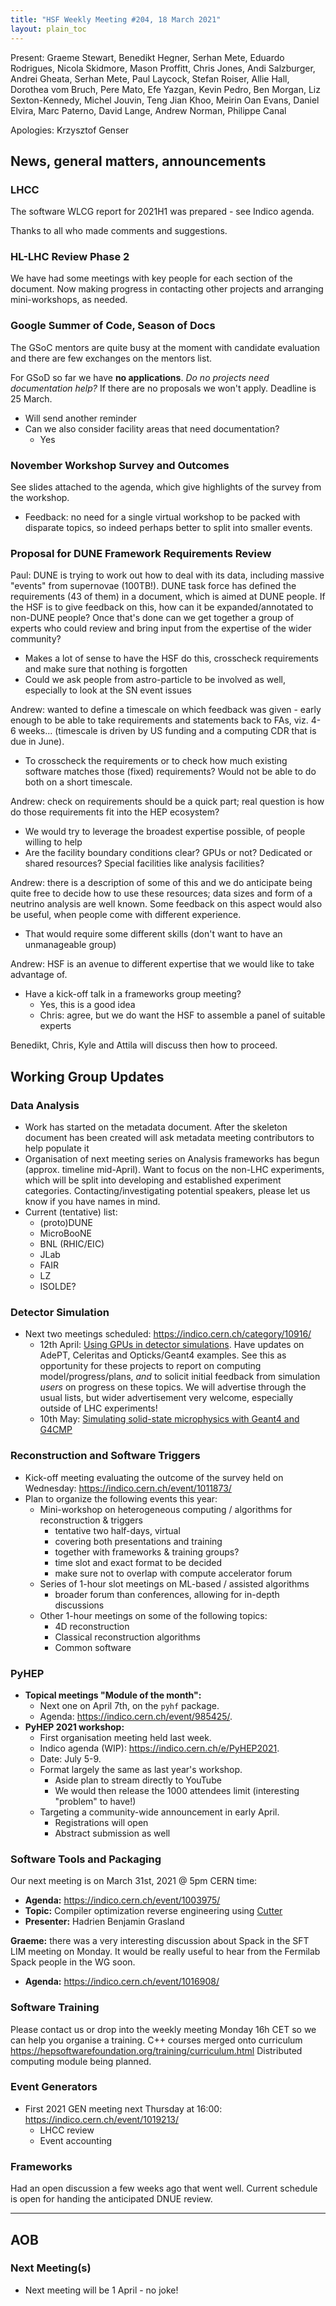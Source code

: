 ```yaml
---
title: "HSF Weekly Meeting #204, 18 March 2021"
layout: plain_toc
---
```


Present: Graeme Stewart, Benedikt Hegner, Serhan Mete, Eduardo Rodrigues, Nicola
Skidmore, Mason Proffitt, Chris Jones, Andi Salzburger, Andrei Gheata, Serhan
Mete, Paul Laycock, Stefan Roiser, Allie Hall, Dorothea vom Bruch, Pere Mato,
Efe Yazgan, Kevin Pedro, Ben Morgan, Liz Sexton-Kennedy, Michel Jouvin, Teng
Jian Khoo, Meirin Oan Evans, Daniel Elvira, Marc Paterno, David Lange, Andrew
Norman, Philippe Canal

Apologies: Krzysztof Genser

## News, general matters, announcements

### LHCC

The software WLCG report for 2021H1 was prepared - see Indico agenda.

Thanks to all who made comments and suggestions.

### HL-LHC Review Phase 2

We have had some meetings with key people for each section of the document. Now
making progress in contacting other projects and arranging mini-workshops, as
needed.

### Google Summer of Code, Season of Docs

The GSoC mentors are quite busy at the moment with candidate evaluation and
there are few exchanges on the mentors list.

For GSoD so far we have **no applications**. _Do no projects need documentation
help?_ If there are no proposals we won't apply. Deadline is 25 March.

- Will send another reminder
- Can we also consider facility areas that need documentation?
  - Yes

### November Workshop Survey and Outcomes

See slides attached to the agenda, which give highlights of the survey from the
workshop.

- Feedback: no need for a single virtual workshop to be packed with disparate
  topics, so indeed perhaps better to split into smaller events.

### Proposal for DUNE Framework Requirements Review

Paul: DUNE is trying to work out how to deal with its data, including massive
"events" from supernovae (100TB!). DUNE task force has defined the requirements
(43 of them) in a document, which is aimed at DUNE people. If the HSF is to give
feedback on this, how can it be expanded/annotated to non-DUNE people? Once
that's done can we get together a group of experts who could review and bring
input from the expertise of the wider community?

- Makes a lot of sense to have the HSF do this, crosscheck requirements and make
  sure that nothing is forgotten
- Could we ask people from astro-particle to be involved as well, especially to
  look at the SN event issues

Andrew: wanted to define a timescale on which feedback was given - early enough
to be able to take requirements and statements back to FAs, viz. 4-6 weeks...
(timescale is driven by US funding and a computing CDR that is due in June).

- To crosscheck the requirements or to check how much existing software matches
  those (fixed) requirements? Would not be able to do both on a short timescale.

Andrew: check on requirements should be a quick part; real question is how do
those requirements fit into the HEP ecosystem?

- We would try to leverage the broadest expertise possible, of people willing to
  help
- Are the facility boundary conditions clear? GPUs or not? Dedicated or shared
  resources? Special facilities like analysis facilities?

Andrew: there is a description of some of this and we do anticipate being quite
free to decide how to use these resources; data sizes and form of a neutrino
analysis are well known. Some feedback on this aspect would also be useful, when
people come with different experience.

- That would require some different skills (don't want to have an unmanageable
  group)

Andrew: HSF is an avenue to different expertise that we would like to take
advantage of.

- Have a kick-off talk in a frameworks group meeting?
  - Yes, this is a good idea
  - Chris: agree, but we do want the HSF to assemble a panel of suitable experts

Benedikt, Chris, Kyle and Attila will discuss then how to proceed.

## Working Group Updates

### Data Analysis

- Work has started on the metadata document. After the skeleton document has
  been created will ask metadata meeting contributors to help populate it
- Organisation of next meeting series on Analysis frameworks has begun (approx.
  timeline mid-April). Want to focus on the non-LHC experiments, which will be
  split into developing and established experiment categories.
  Contacting/investigating potential speakers, please let us know if you have
  names in mind.
- Current (tentative) list:
  - (proto)DUNE
  - MicroBooNE
  - BNL (RHIC/EIC)
  - JLab
  - FAIR
  - LZ
  - ISOLDE?

### Detector Simulation

- Next two meetings scheduled: <https://indico.cern.ch/category/10916/>
  - 12th April:
    [Using GPUs in detector simulations](https://indico.cern.ch/event/1019940/).
    Have updates on AdePT, Celeritas and Opticks/Geant4 examples. See this as
    opportunity for these projects to report on computing model/progress/plans,
    _and_ to solicit initial feedback from simulation _users_ on progress on
    these topics. We will advertise through the usual lists, but wider
    advertisement very welcome, especially outside of LHC experiments!
  - 10th May:
    [Simulating solid-state microphysics with Geant4 and G4CMP](https://indico.cern.ch/event/1016632/)

### Reconstruction and Software Triggers

- Kick-off meeting evaluating the outcome of the survey held on Wednesday:
  <https://indico.cern.ch/event/1011873/>
- Plan to organize the following events this year:
  - Mini-workshop on heterogeneous computing / algorithms for reconstruction &
    triggers
    - tentative two half-days, virtual
    - covering both presentations and training
    - together with frameworks & training groups?
    - time slot and exact format to be decided
    - make sure not to overlap with compute accelerator forum
  - Series of 1-hour slot meetings on ML-based / assisted algorithms
    - broader forum than conferences, allowing for in-depth discussions
  - Other 1-hour meetings on some of the following topics:
    - 4D reconstruction
    - Classical reconstruction algorithms
    - Common software

### PyHEP

- **Topical meetings "Module of the month":**
  - Next one on April 7th, on the `pyhf` package.
  - Agenda: <https://indico.cern.ch/event/985425/>.
- **PyHEP 2021 workshop:**
  - First organisation meeting held last week.
  - Indico agenda (WIP): <https://indico.cern.ch/e/PyHEP2021>.
  - Date: July 5-9.
  - Format largely the same as last year's workshop.
    - Aside plan to stream directly to YouTube
    - We would then release the 1000 attendees limit (interesting "problem" to
      have!)
  - Targeting a community-wide announcement in early April.
    - Registrations will open
    - Abstract submission as well

### Software Tools and Packaging

Our next meeting is on March 31st, 2021 @ 5pm CERN time:

- **Agenda:** https://indico.cern.ch/event/1003975/
- **Topic:** Compiler optimization reverse engineering using
  [Cutter](https://cutter.re/)
- **Presenter:** Hadrien Benjamin Grasland

**Graeme:** there was a very interesting discussion about Spack in the SFT LIM
meeting on Monday. It would be really useful to hear from the Fermilab Spack
people in the WG soon.

- **Agenda:** <https://indico.cern.ch/event/1016908/>

### Software Training

Please contact us or drop into the weekly meeting Monday 16h CET so we can help
you organise a training. C++ courses merged onto curriculum
https://hepsoftwarefoundation.org/training/curriculum.html Distributed computing
module being planned.

### Event Generators

- First 2021 GEN meeting next Thursday at 16:00:
  <https://indico.cern.ch/event/1019213/>
  - LHCC review
  - Event accounting

### Frameworks

Had an open discussion a few weeks ago that went well. Current schedule is open
for handing the anticipated DNUE review.

---

## AOB

### Next Meeting(s)

- Next meeting will be 1 April - no joke!
